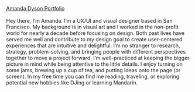 [Amanda Dyson Portfolio](http://amandadyson.com/index.html)
<br>
<br>
Hey there, I’m Amanda. I’m a UX/UI and visual designer based in San Francisco. My background is in visual art and I worked in the non-profit world for nearly a decade before focusing on design. Both past lives have served me well and contribute to my design goal to create user-centered experiences that are intuitive and delightful. I’m no stranger to research, strategy, problem-solving, and bringing people with different perspectives together to move a project forward. I’m well-practiced at keeping the bigger picture in mind while being attentive to the little details. I enjoy turning on some jams, brewing up a cup of tea, and putting ideas onto the page (or screen). In my free time you can find me reading, traveling, or exploring potential new hobbies like DJing or learning Mandarin.
